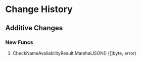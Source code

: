 # Change History

## Additive Changes

### New Funcs

1. CheckNameAvailabilityResult.MarshalJSON() ([]byte, error)
